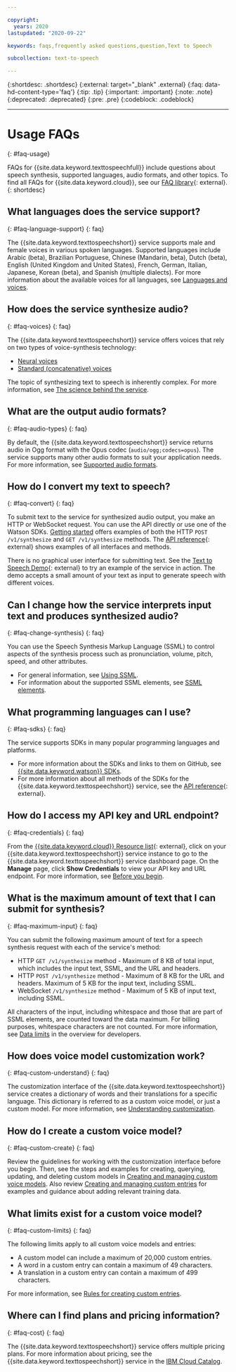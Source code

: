 ```yaml
---

copyright:
  years: 2020
lastupdated: "2020-09-22"

keywords: faqs,frequently asked questions,question,Text to Speech

subcollection: text-to-speech

---
```


{:shortdesc: .shortdesc}
{:external: target="_blank" .external}
{:faq: data-hd-content-type='faq'}
{:tip: .tip}
{:important: .important}
{:note: .note}
{:deprecated: .deprecated}
{:pre: .pre}
{:codeblock: .codeblock}

---

# Usage FAQs
{: #faq-usage}

FAQs for {{site.data.keyword.texttospeechfull}} include questions about speech synthesis, supported languages, audio formats, and other topics. To find all FAQs for {{site.data.keyword.cloud}}, see our [FAQ library](/docs/faqs){: external}.
{: shortdesc}

## What languages does the service support?
{: #faq-language-support}
{: faq}

The {{site.data.keyword.texttospeechshort}} service supports male and female voices in various spoken languages. Supported languages include Arabic (beta), Brazilian Portuguese, Chinese (Mandarin, beta), Dutch (beta), English (United Kingdom and United States), French, German, Italian, Japanese, Korean (beta), and Spanish (multiple dialects). For more information about the available voices for all languages, see [Languages and voices](/docs/text-to-speech?topic=text-to-speech-voices).

## How does the service synthesize audio?
{: #faq-voices}
{: faq}

The {{site.data.keyword.texttospeechshort}} service offers voices that rely on two types of voice-synthesis technology:

-   [Neural voices](/docs/text-to-speech?topic=text-to-speech-voices#neuralVoices)
-   [Standard (concatenative) voices](/docs/text-to-speech?topic=text-to-speech-voices#standardVoices)

The topic of synthesizing text to speech is inherently complex. For more information, see [The science behind the service](/docs/text-to-speech?topic=text-to-speech-science).

## What are the output audio formats?
{: #faq-audio-types}
{: faq}

By default, the {{site.data.keyword.texttospeechshort}} service returns audio in Ogg format with the Opus codec (`audio/ogg;codecs=opus`). The service supports many other audio formats to suit your application needs. For more information, see [Supported audio formats](/docs/text-to-speech?topic=text-to-speech-audioFormats#formatsSupported).

## How do I convert my text to speech?
{: #faq-convert}
{: faq}

To submit text to the service for synthesized audio output, you make an HTTP or WebSocket request. You can use the API directly or use one of the Watson SDKs. [Getting started](/docs/text-to-speech?topic=text-to-speech-gettingStarted) offers examples of both the HTTP `POST /v1/synthesize` and `GET /v1/synthesize` methods. The [API reference](/apidocs/text-to-speech){: external} shows examples of all interfaces and methods.

There is no graphical user interface for submitting text. See the [Text to Speech Demo](https://text-to-speech-demo.ng.bluemix.net/){: external} to try an example of the service in action. The demo accepts a small amount of your text as input to generate speech with different voices.

## Can I change how the service interprets input text and produces synthesized audio?
{: #faq-change-synthesis}
{: faq}

You can use the Speech Synthesis Markup Language (SSML) to control aspects of the synthesis process such as pronunciation, volume, pitch, speed, and other attributes.

-   For general information, see [Using SSML](/docs/text-to-speech?topic=text-to-speech-ssml).
-   For information about the supported SSML elements, see [SSML elements](/docs/text-to-speech?topic=text-to-speech-elements).

## What programming languages can I use?
{: #faq-sdks}
{: faq}

The service supports SDKs in many popular programming languages and platforms.

-   For more information about the SDKs and links to them on GitHub, see [{{site.data.keyword.watson}} SDKs](/docs/text-to-speech?topic=watson-using-sdks).
-   For more information about all methods of the SDKs for the {{site.data.keyword.texttospeechshort}} service, see the [API reference](/apidocs/text-to-speech){: external}.

## How do I access my API key and URL endpoint?
{: #faq-credentials}
{: faq}

From the [{{site.data.keyword.cloud}} Resource list](https://{DomainName}/resources){: external}, click on your {{site.data.keyword.texttospeechshort}} service instance to go to the {{site.data.keyword.texttospeechshort}} service dashboard page. On the **Manage** page, click **Show Credentials** to view your API key and URL endpoint. For more information, see [Before you begin](/docs/text-to-speech?topic=text-to-speech-gettingStarted#before-you-begin).

## What is the maximum amount of text that I can submit for synthesis?
{: #faq-maximum-input}
{: faq}

You can submit the following maximum amount of text for a speech synthesis request with each of the service's method:

-   HTTP `GET /v1/synthesize` method - Maximum of 8 KB of total input, which includes the input text, SSML, and the URL and headers.
-   HTTP `POST /v1/synthesize` method - Maximum of 8 KB for the URL and headers. Maximum of 5 KB for the input text, including SSML.
-   WebSocket `/v1/synthesize` method - Maximum of 5 KB of input text, including SSML.

All characters of the input, including whitespace and those that are part of SSML elements, are counted toward the data maximum. For billing purposes, whitespace characters are not counted. For more information, see [Data limits](/docs/text-to-speech?topic=text-to-speech-overview#data-limits) in the overview for developers.

## How does voice model customization work?
{: #faq-custom-understand}
{: faq}

The customization interface of the {{site.data.keyword.texttospeechshort}} service creates a dictionary of words and their translations for a specific language. This dictionary is referred to as a custom voice model, or just a custom model. For more information, see [Understanding customization](/docs/text-to-speech?topic=text-to-speech-customIntro).

## How do I create a custom voice model?
{: #faq-custom-create}
{: faq}

Review the guidelines for working with the customization interface before you begin. Then, see the steps and examples for creating, querying, updating, and deleting custom models in [Creating and managing custom voice models](/docs/text-to-speech?topic=text-to-speech-customModels). Also review [Creating and managing custom entries](/docs/text-to-speech?topic=text-to-speech-customWords) for examples and guidance about adding relevant training data.

## What limits exist for a custom voice model?
{: #faq-custom-limits}
{: faq}

The following limits apply to all custom voice models and entries:

-   A custom model can include a maximum of 20,000 custom entries.
-   A word in a custom entry can contain a maximum of 49 characters.
-   A translation in a custom entry can contain a maximum of 499 characters.

For more information, see [Rules for creating custom entries](/docs/text-to-speech?topic=text-to-speech-rules).

## Where can I find plans and pricing information?
{: #faq-cost}
{: faq}

The {{site.data.keyword.texttospeechshort}} service offers multiple pricing plans. For more information about pricing, see the {{site.data.keyword.texttospeechshort}} service in the [IBM Cloud Catalog](https://cloud.ibm.com/catalog/text-to-speech).
